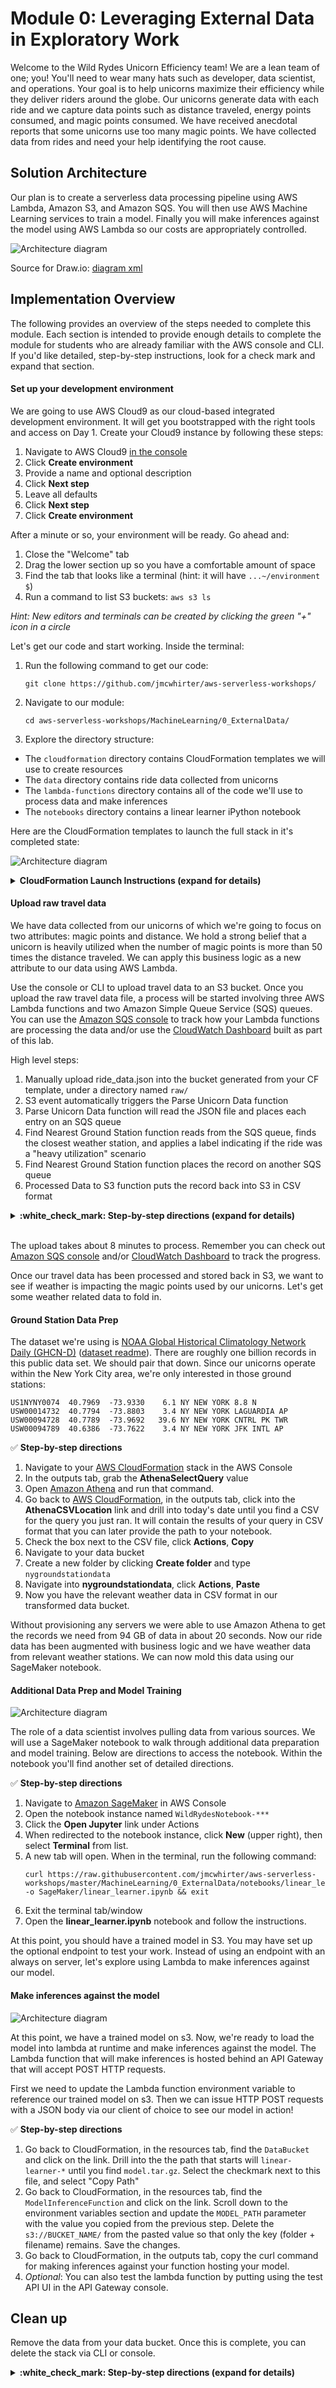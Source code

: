 # Module 0: Leveraging External Data in Exploratory Work

Welcome to the Wild Rydes Unicorn Efficiency team! We are a lean team of one; you! You'll need to wear many hats such as developer, data scientist, and operations. Your goal is to help unicorns maximize their efficiency while they deliver riders around the globe. Our unicorns generate data with each ride and we capture data points such as distance traveled, energy points consumed, and magic points consumed. We have received anecdotal reports that some unicorns use too many magic points. We have collected data from rides and need your help identifying the root cause.


## Solution Architecture

Our plan is to create a serverless data processing pipeline using AWS Lambda, Amazon S3, and Amazon SQS. You will then use AWS Machine Learning services to train a model. Finally you will make inferences against the model using AWS Lambda so our costs are appropriately controlled.

![Architecture diagram](assets/WildRydesML.png)

Source for Draw.io: [diagram xml](assets/WildRydesML.xml)


## Implementation Overview

The following provides an overview of the steps needed to complete this module. Each section is intended to provide enough details to complete the module for students who are already familiar with the AWS console and CLI. If you'd like detailed, step-by-step instructions, look for a check mark and expand that section.

#### Set up your development environment

We are going to use AWS Cloud9 as our cloud-based integrated development environment. It will get you bootstrapped with the right tools and access on Day 1. Create your Cloud9 instance by following these steps:

1. Navigate to AWS Cloud9 [in the console](https://us-east-1.console.aws.amazon.com/cloud9)
1. Click **Create environment**
1. Provide a name and optional description
1. Click **Next step**
1. Leave all defaults
1. Click **Next step**
1. Click **Create environment**

After a minute or so, your environment will be ready. Go ahead and:

1. Close the "Welcome" tab
1. Drag the lower section up so you have a comfortable amount of space
1. Find the tab that looks like a terminal (hint: it will have `...~/environment $`)
1. Run a command to list S3 buckets: `aws s3 ls`

*Hint: New editors and terminals can be created by clicking the green "+" icon in a circle*

Let's get our code and start working. Inside the terminal:

1. Run the following command to get our code:
    ```
    git clone https://github.com/jmcwhirter/aws-serverless-workshops/
    ```
1. Navigate to our module:
    ```
    cd aws-serverless-workshops/MachineLearning/0_ExternalData/
    ```
1. Explore the directory structure:
  * The `cloudformation` directory contains CloudFormation templates we will use to create resources
  * The `data` directory contains ride data collected from unicorns
  * The `lambda-functions` directory contains all of the code we'll use to process data and make inferences
  * The `notebooks` directory contains a linear learner iPython notebook


Here are the CloudFormation templates to launch the full stack in it's completed state:
<!--
Region| Launch
------|-----
US East (N. Virginia) | [![Launch Module 1 in us-east-1](http://docs.aws.amazon.com/AWSCloudFormation/latest/UserGuide/images/cloudformation-launch-stack-button.png)](https://console.aws.amazon.com/cloudformation/home?region=us-east-1#/stacks/new?stackName=wildrydes-machine-learning-module-0&templateURL=https://s3.amazonaws.com/wildrydes-us-east-1/WorkshopTemplate/1_ExampleTemplate/example.yaml) -->
![Architecture diagram](assets/WildRydesML_1.png)

<details>
<summary><strong>CloudFormation Launch Instructions (expand for details)</strong></summary><p>

Manually:

1. Click the **Launch Stack** link above for the region of your choice.
1. Click **Next** on the Select Template page.
1. On the Options page, leave all the defaults and click **Next**.
1. On the Review page, check the box to acknowledge that CloudFormation will create IAM resources and click **Create**.
1. On the Review page click **Create**.
1. Wait for the `wildrydes-machine-learning-module-0` stack to reach a status of `CREATE_COMPLETE`.
1. With the `wildrydes-machine-learning-module-0` stack selected, click on the **Outputs** tab

CLI:
```
aws cloudformation create-stack \
--stack-name wildrydes-machine-learning-module-0 \
--capabilities CAPABILITY_NAMED_IAM \
--template-body file://cloudformation/infrastructure.yml
```

</p></details>

#### Upload raw travel data

We have data collected from our unicorns of which we're going to focus on two attributes: magic points and distance. We hold a strong belief that a unicorn is heavily utilized when the number of magic points is more than 50 times the distance traveled. We can apply this business logic as a new attribute to our data using AWS Lambda.

Use the console or CLI to upload travel data to an S3 bucket. Once you upload the raw travel data file, a process will be started involving three AWS Lambda functions and two Amazon Simple Queue Service (SQS) queues. You can use the [Amazon SQS console](https://console.aws.amazon.com/sqs/home?region=us-east-1) to track how your Lambda functions are processing the data and/or use the [CloudWatch Dashboard](https://console.aws.amazon.com/cloudwatch/home?region=us-east-1#dashboards:name=Wild_Rydes_Machine_Learning;start=PT1H) built as part of this lab.

High level steps:

1. Manually upload ride_data.json into the bucket generated from your CF template, under a directory named `raw/`
1. S3 event automatically triggers the Parse Unicorn Data function
1. Parse Unicorn Data function will read the JSON file and places each entry on an SQS queue
1. Find Nearest Ground Station function reads from the SQS queue, finds the closest weather station, and applies a label indicating if the ride was a "heavy utilization" scenario
1. Find Nearest Ground Station function places the record on another SQS queue
1. Processed Data to S3 function puts the record back into S3 in CSV format

<details>
<summary><strong>:white_check_mark: Step-by-step directions (expand for details)</strong></summary><p>

Console:

1. Navigate to your [AWS CloudFormation](https://console.aws.amazon.com/cloudformation/home?region=us-east-1) stack in the AWS Console
1. In the outputs tab, take note of the **DataBucketName** value
1. Open [Amazon S3](https://s3.console.aws.amazon.com/s3/home?region=us-east-1) in the AWS Console
1. Navigate to the data bucket and click into it
1. Click **Create Folder**, type `raw`, and click save
1. Click the new `raw` directory to navigate into it
1. Click **Upload**
1. Click **Add files**
1. Select `ride_data.json` from the `data` directory in this repository

CLI:
```
aws cloudformation describe-stacks \
  --stack-name wildrydes-machine-learning-module-0 \
  --query "Stacks[0].Outputs[?OutputKey=='DataBucketName'].OutputValue" \
  --output text | xargs -I {} \
      aws s3 cp data/ride_data.json s3://{}
```
</p></details><br>

The upload takes about 8 minutes to process. Remember you can check out [Amazon SQS console](https://console.aws.amazon.com/sqs/home?region=us-east-1) and/or [CloudWatch Dashboard](https://console.aws.amazon.com/cloudwatch/home?region=us-east-1#dashboards:name=Wild_Rydes_Machine_Learning;start=PT1H) to track the progress.

Once our travel data has been processed and stored back in S3, we want to see if weather is impacting the magic points used by our unicorns. Let's get some weather related data to fold in.

#### Ground Station Data Prep

The dataset we're using is [NOAA Global Historical Climatology Network Daily (GHCN-D)](https://registry.opendata.aws/noaa-ghcn/) ([dataset readme](https://docs.opendata.aws/noaa-ghcn-pds/readme.html)).  There are roughly one billion records in this public data set. We should pair that down. Since our unicorns operate within the New York City area, we're only interested in those ground stations:

```
US1NYNY0074  40.7969  -73.9330    6.1 NY NEW YORK 8.8 N
USW00014732  40.7794  -73.8803    3.4 NY NEW YORK LAGUARDIA AP
USW00094728  40.7789  -73.9692   39.6 NY NEW YORK CNTRL PK TWR
USW00094789  40.6386  -73.7622    3.4 NY NEW YORK JFK INTL AP
```

:white_check_mark: **Step-by-step directions**

1. Navigate to your [AWS CloudFormation](https://console.aws.amazon.com/cloudformation/home?region=us-east-1) stack in the AWS Console
1. In the outputs tab, grab the **AthenaSelectQuery** value
1. Open [Amazon Athena](https://console.aws.amazon.com/athena/home?region=us-east-1) and run that command.
1. Go back to [AWS CloudFormation](https://console.aws.amazon.com/cloudformation/home?region=us-east-1), in the outputs tab, click into the **AthenaCSVLocation** link and drill into today's date until you find a CSV for the query you just ran.  It will contain the results of your query in CSV format that you can later provide the path to your notebook.
1. Check the box next to the CSV file, click **Actions**, **Copy**
1. Navigate to your data bucket
1. Create a new folder by clicking **Create folder** and type `nygroundstationdata`
1. Navigate into **nygroundstationdata**, click **Actions**, **Paste**
1. Now you have the relevant weather data in CSV format in our transformed data bucket.

Without provisioning any servers we were able to use Amazon Athena to get the records we need from 94 GB of data in about 20 seconds. Now our ride data has been augmented with business logic and we have weather data from relevant weather stations. We can now mold this data using our SageMaker notebook.

#### Additional Data Prep and Model Training
![Architecture diagram](assets/WildRydesML_2.png)

The role of a data scientist involves pulling data from various sources. We will use a SageMaker notebook to walk through additional data preparation and model training. Below are directions to access the notebook. Within the notebook you'll find another set of detailed directions.

:white_check_mark: **Step-by-step directions**

1. Navigate to [Amazon SageMaker](https://console.aws.amazon.com/sagemaker/home?region=us-east-1#/notebook-instances) in AWS Console
1. Open the notebook instance named `WildRydesNotebook-***`
1. Click the **Open Jupyter** link under Actions
1. When redirected to the notebook instance, click **New** (upper right), then select **Terminal** from list.
1. A new tab will open. When in the terminal, run the following command:
    ```
    curl https://raw.githubusercontent.com/jmcwhirter/aws-serverless-workshops/master/MachineLearning/0_ExternalData/notebooks/linear_learner.ipynb -o SageMaker/linear_learner.ipynb && exit
    ```
1. Exit the terminal tab/window
1. Open the **linear_learner.ipynb** notebook and follow the instructions.

At this point, you should have a trained model in S3. You may have set up the optional endpoint to test your work. Instead of using an endpoint with an always on server, let's explore using Lambda to make inferences against our model.

#### Make inferences against the model
![Architecture diagram](assets/WildRydesML_3.png)

At this point, we have a trained model on s3.  Now, we're ready to load the model into lambda at runtime and make inferences against the model.  The Lambda function that will make inferences is hosted behind an API Gateway that will accept POST HTTP requests.

First we need to update the Lambda function environment variable to reference our trained model on s3.  Then we can issue HTTP POST requests with a JSON body via our client of choice to see our model in action!

:white_check_mark: **Step-by-step directions**

1. Go back to CloudFormation, in the resources tab, find the `DataBucket` and click on the link.  Drill into the the path that starts will `linear-learner-*` until you find `model.tar.gz`.  Select the checkmark next to this file, and select "Copy Path"
1. Go back to CloudFormation, in the resources tab, find the `ModelInferenceFunction` and click on the link.  Scroll down to the environment variables section and update the `MODEL_PATH` parameter with the value you copied from the previous step.  Delete the `s3://BUCKET_NAME/` from the pasted value so that only the key (folder + filename) remains.  Save the changes.
1. Go back to CloudFormation, in the outputs tab, copy the curl command for making inferences against your function hosting your model.
1. _Optional_: You can also test the lambda function by putting using the test API UI in the API Gateway console.


## Clean up

Remove the data from your data bucket. Once this is complete, you can delete the stack via CLI or console.

<details>
<summary><strong>:white_check_mark: Step-by-step directions (expand for details)</strong></summary><p>

Manually:

*TODO*

CLI:
1. Delete data in your bucket
    ```
    aws cloudformation describe-stacks \
      --stack-name wildrydes-machine-learning-module-0 \
      --query "Stacks[0].Outputs[?OutputKey=='DataBucketName'].OutputValue" \
      --output text | xargs -I {} \
          aws s3 rm s3://{} --recursive
    ```
1. Delete the stack
    ```
    aws cloudformation delete-stack \
      --stack-name wildrydes-machine-learning-module-0
    ```
</p></details>
